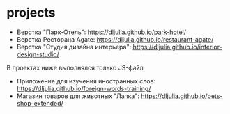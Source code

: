 # projects

- Верстка "Парк-Отель": https://dljulia.github.io/park-hotel/
- Верстка Ресторана Agate: https://dljulia.github.io/restaurant-agate/
- Верстка "Студия дизайна интерьера": https://dljulia.github.io/interior-design-studio/


В проектах ниже выполнялся только JS-файл
- Приложение для изучения иностранных слов: https://dljulia.github.io/foreign-words-training/
- Магазин товаров для животных "Лапка": https://dljulia.github.io/pets-shop-extended/
